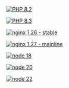 
[![PHP 8.2](https://github.com/chrecht/docker-library/actions/workflows/php-8.2.yml/badge.svg)](https://github.com/chrecht/docker-library/actions/workflows/php-8.2.yml)

[![PHP 8.3](https://github.com/chrecht/docker-library/actions/workflows/php-8.3.yml/badge.svg)](https://github.com/chrecht/docker-library/actions/workflows/php-8.3.yml)

[![nginx 1.26 - stable](https://github.com/chrecht/docker-library/actions/workflows/nginx-1.26.yml/badge.svg)](https://github.com/chrecht/docker-library/actions/workflows/nginx-1.26.yml)

[![nginx 1.27 - mainline](https://github.com/chrecht/docker-library/actions/workflows/nginx-1.27.yml/badge.svg)](https://github.com/chrecht/docker-library/actions/workflows/nginx-1.27.yml)

[![node 18](https://github.com/chrecht/docker-library/actions/workflows/node-18.yml/badge.svg)](https://github.com/chrecht/docker-library/actions/workflows/node-18.yml)

[![node 20](https://github.com/chrecht/docker-library/actions/workflows/node-20.yml/badge.svg)](https://github.com/chrecht/docker-library/actions/workflows/node-20.yml)

[![node 22](https://github.com/chrecht/docker-library/actions/workflows/node-22.yml/badge.svg)](https://github.com/chrecht/docker-library/actions/workflows/node-22.yml)
